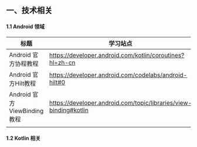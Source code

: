 ## 一、技术相关

#### 1.1 Android 领域

| 标题                        | 学习站点                                                     | 领域     |
| --------------------------- | ------------------------------------------------------------ | -------- |
| Android 官方协程教程        | <https://developer.android.com/kotlin/coroutines?hl=zh-cn>   | 协程     |
| Android 官方Hilt教程        | <https://developer.android.com/codelabs/android-hilt#0>      | 依赖注入 |
| Android 官方ViewBinding教程 | <https://developer.android.com/topic/libraries/view-binding#kotlin> | Binding  |
|                             |                                                              |          |

#### 1.2 Kotlin 相关

